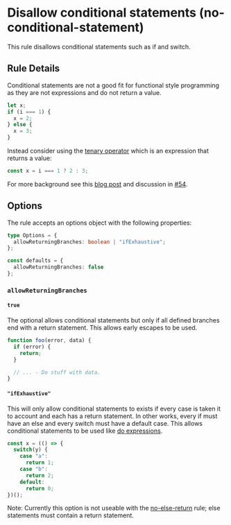 # Disallow conditional statements (no-conditional-statement)

This rule disallows conditional statements such as if and switch.

## Rule Details

Conditional statements are not a good fit for functional style programming as they are not expressions and do not return a value.

```ts
let x;
if (i === 1) {
  x = 2;
} else {
  x = 3;
}
```

Instead consider using the [tenary operator](https://developer.mozilla.org/en-US/docs/Web/JavaScript/Reference/Operators/Conditional_Operator) which is an expression that returns a value:

```ts
const x = i === 1 ? 2 : 3;
```

For more background see this [blog post](https://hackernoon.com/rethinking-javascript-the-if-statement-b158a61cd6cb) and discussion in [#54](https://github.com/jonaskello/tslint-immutable/issues/54).

## Options

The rule accepts an options object with the following properties:

```ts
type Options = {
  allowReturningBranches: boolean | "ifExhaustive";
};

const defaults = {
  allowReturningBranches: false
};
```

### `allowReturningBranches`

#### `true`

The optional allows conditional statements but only if all defined branches end with a return statement.
This allows early escapes to be used.

```ts
function foo(error, data) {
  if (error) {
    return;
  }

  // ... - Do stuff with data.
}
```

#### `"ifExhaustive"`

This will only allow conditional statements to exists if every case is taken it to account and each has a return statement.
In other works, every if must have an else and every switch must have a default case.
This allows conditional statements to be used like [do expressions](https://github.com/tc39/proposal-do-expressions).

```ts
const x = (() => {
  switch(y) {
    case "a":
      return 1;
    case "b":
      return 2;
    default:
      return 0;
})();
```

Note: Currently this option is not useable with the [no-else-return](https://eslint.org/docs/rules/no-else-return) rule; else statements must contain a return statement.
